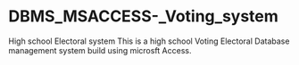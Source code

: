 # DBMS_MSACCESS-_Voting_system
High school Electoral system
This is a high school Voting Electoral Database management system build using microsft Access.

